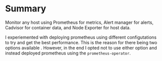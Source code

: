 # Summary

Monitor any host using Prometheus for metrics, Alert manager for alerts, Cadvisor for container data, and Node Exporter for host data.

I experiemented with deploying prometheus using different configutations to try and get the best performance. This is the reason for there being two options available .  However, in the end I opted not to use either option and instead deployed prometheus using the `prometheus-operator`.
